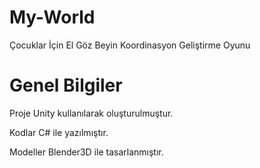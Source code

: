# My-World
Çocuklar İçin El Göz Beyin Koordinasyon Geliştirme Oyunu

# Genel Bilgiler

Proje Unity kullanılarak oluşturulmuştur. 

Kodlar C# ile yazılmıştır. 

Modeller Blender3D ile tasarlanmıştır.
